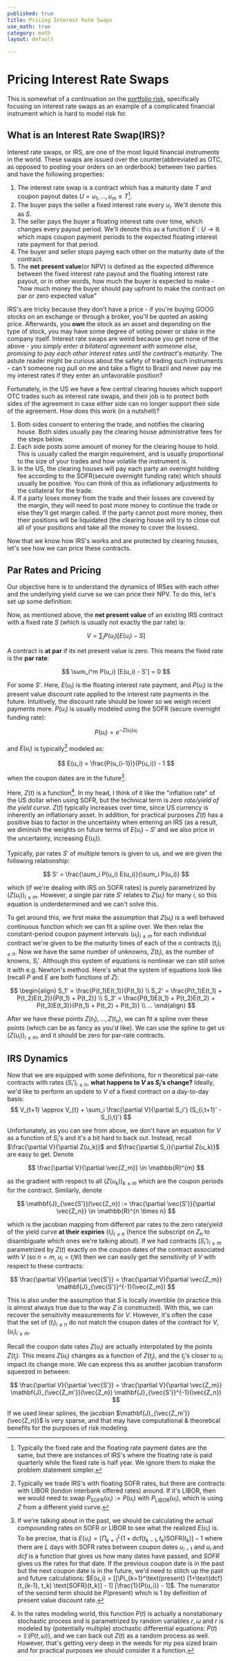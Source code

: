 ```yaml
---
published: true
title: Pricing Interest Rate Swaps
use_math: true
category: math
layout: default

---
```


# Pricing Interest Rate Swaps

This is somewhat of a continuation on the [portfolio risk](https://oneraynyday.github.io/math/2022/04/26/Portfolio-Risk-Pt2/), specifically focusing on interest rate swaps as an example of a complicated financial instrument which is hard to model risk for.

## What is an Interest Rate Swap(IRS)?

Interest rate swaps, or IRS, are one of the most liquid financial instruments in the world. These swaps are issued over the counter(abbreviated as OTC, as opposed to posting your orders on an orderbook) between two parties and have the following properties:

1.  The interest rate swap is a contract which has a maturity date $T$ and coupon payout dates $U = u_1,...,u_m \leq T$[^0].
2.  The buyer pays the seller a fixed interest rate every $u_i$. We'll denote this as $S$.
3.  The seller pays the buyer a floating interest rate over time, which changes every payout period. We'll denote this as a function $E: U \to \mathbb{R}$ which maps coupon payment periods to the expected floating interest rate payment for that period.
4.  The buyer and seller stops paying each other on the maturity date of the contract.
5.  The **net present value**(or NPV) is defined as the expected difference between the fixed interest rate payout and the floating interest rate payout, or in other words, how much the buyer is expected to make - "how much money the buyer should pay upfront to make the contract on par or zero expected value"

IRS's are tricky because they don't have a price - if you're buying GOOG stocks on an exchange or through a broker, you'll be quoted an asking price. Afterwards, you **own** the stock as an asset and depending on the type of stock, you may have some degree of voting power or stake in the company itself. Interest rate swaps are weird because you get none of the above - *you simply enter a bilateral agreement with someone else, promising to pay each other interest rates until the contract's maturity*. The astute reader might be curious about the safety of trading such instruments - can't someone rug pull on me and take a flight to Brazil and never pay me my interest rates if they enter an unfavorable position?

Fortunately, in the US we have a few central clearing houses which support OTC trades such as interest rate swaps, and their job is to protect both sides of the agreement in case either side can no longer support their side of the agreement. How does this work (in a nutshell)?

1. Both sides consent to entering the trade, and notifies the clearing house. Both sides usually pay the clearing house administrative fees for the steps below.
2. Each side posts some amount of money for the clearing house to hold. This is usually called the margin requirement, and is usually proportional to the size of your trades and how volatile the instrument is.
3. In the US, the clearing houses will pay each party an overnight holding fee according to the SOFR(secure overnight funding rate) which should usually be positive. You can think of this as inflationary adjustments to the collateral for the trade.
4. If a party loses money from the trade and their losses are covered by the margin, they will need to post more money to continue the trade or else they'll get margin called. If the party cannot post more money, then their positions will be liquidated (the clearing house will try to close out all of your positions and take all the money to cover the losses).

Now that we know how IRS's works and are protected by clearing houses, let's see how we can price these contracts.

## Par Rates and Pricing

Our objective here is to understand the dynamics of IRSes with each other and the underlying yield curve so we can price their NPV. To do this, let's set up some definition:

Now, as mentioned above, the **net present value** of an existing IRS contract with a fixed rate $S$ (which is usually not exactly the par rate) is:

$$
V = \sum_i P(u_i) [E(u_i) - S]
$$

A contract is **at par** if its net present value is zero. This means the fixed rate is the **par rate**:

$$
\sum_i^m P(u_i) [E(u_i) - S'] = 0
$$

For some $S'$. Here, $E(u_i)$ is the floating interest rate payment, and $P(u_i)$ is the present value discount rate applied to the interest rate payments in the future. Intuitively, the discount rate should be lower so we weigh recent payments more. $P(u_i)$ is usually modeled using the SOFR (secure overnight funding rate):

$$
P(u_i) = e^{-Z(u_i) u_i}
$$

and $E(u_i)$ is typically[^1] modeled as:

$$
E(u_i) = \frac{P(u_{i-1})}{P(u_i)} - 1
$$

when the coupon dates are in the future[^2].

Here, $Z(t)$ is a function[^3]. In my head, I think of it like the "inflation rate" of the US dollar when using SOFR, but the technical term is _zero rate/yield of the yield curve_. $Z(t)$ typically increases over time, since US currency is inherently an inflationary asset. In addition, for practical purposes $Z(t)$ has a positive bias to factor in the uncertainty when entering an IRS (as a result, we diminish the weights on future terms of $E(u_i) - S'$ and we also price in the uncertainty, increasing $E(u_i)$).

Typically, par rates $S'$ of multiple tenors is given to us, and we are given the following relationship:

$$
S' = \frac{\sum_i P(u_i) E(u_i)}{\sum_i P(u_i)}
$$

which (if we're dealing with IRS on SOFR rates) is purely parametrized by $(Z(u_i))_{i\leq m}$. However, a single par rate $S'$ relates to $Z(u_i)$ for many $i$, so this equation is underdetermined and we can't solve this.

To get around this, we first make the assumption that $Z(u_i)$ is a well behaved continuous function which we can fit a spline over. We then relax the constant-period coupon payment intervals $(u_i)_{i \leq m}$ for each individual contract we're given to be the maturity times of each of the $n$ contracts $(t_i)_{i \leq n}$. Now we have the same number of unknowns, $Z(t_i)$, as the number of knowns, $S_i'$. Although this system of equations is nonlinear we can still solve it with e.g. Newton's method. Here's what the system of equations look like (recall $P$ and $E$ are both functions of $Z$):

$$
\begin{align}
S_1' = \frac{P(t_1)E(t_1)}{P(t_1)}  \\
S_2' = \frac{P(t_1)E(t_1) + P(t_2)E(t_2)}{P(t_1) + P(t_2)} \\
S_3' = \frac{P(t_1)E(t_1) + P(t_2)E(t_2) + P(t_3)E(t_3)}{P(t_1) + P(t_2) + P(t_3)} \\
...
\end{align}
$$

After we have these points $Z(t_1),...,Z(t_n)$, we can fit a spline over these points (which can be as fancy as you'd like). We can use the spline to get us $(Z(u_i))_{i \leq m}$, and it should be zero for par-rate contracts.

## IRS Dynamics

Now that we are equipped with some definitions, for $n$ theoretical par-rate contracts with rates $(S_i')_{i \leq n}$, **what happens to $V$ as $S_i'$s change?** Ideally, we'd like to perform an update to $V$ of a fixed contract on a day-to-day basis:
$$
V_{t+1} \approx V_{t} + \sum_i \frac{\partial V}{\partial S_i'} (S_{i,t+1}' - S_{i,t}')
$$

Unfortunately, as you can see from above, we don't have an equation for $V$ as a function of $S_i$'s and it's a bit hard to back out. Instead, recall $\frac{\partial V}{\partial Z(u_k)}$ and $\frac{\partial S_i}{\partial Z(u_k)}$ are easy to get. Denote 

$$
\frac{\partial V}{\partial \vec{Z_m}} \in \mathbb{R}^{m}
$$

as the gradient with respect to all $(Z(u_k))_{k \leq m}$ which are the coupon periods for the contract. Similarly, denote

$$
\mathbf{J}_{\vec{S'}}(\vec{Z_n}) := \frac{\partial \vec{S'}}{\partial \vec{Z_n}} \in \mathbb{R}^{n \times n}
$$

which is the jacobian mapping from different par rates to the zero rate/yield of the yield curve **at their expiries** $(t_i)_{i \leq n}$ (hence the subscript on $Z_n$ to disambiguate which ones we're talking about). If we had contracts $(S_i')_{i \leq m}$ parametrized by $Z(t)$ exactly on the coupon dates of the contract associated with $V$ (so $n = m$, $u_i = t_i \forall i$) then we can easily get the sensitivity of $V$ with respect to these contracts:

$$
\frac{\partial V}{\partial \vec{S'}} = \frac{\partial V}{\partial \vec{Z_m}} \mathbf{J}_{\vec{S'}}^{-1}(\vec{Z_m})
$$

This is also under the assumption that $S$ is locally invertible (in practice this is almost always true due to the way $Z$ is constructed). With this, we can recover the sensitivity measurements for $V$. However, it's often the case that the set of $(t_i)_{i \leq n}$ do not match the coupon dates of the contract for $V$, $(u_i)_{i \leq m}$.

Recall the coupon date rates $Z(u_i)$ are actually interpolated by the points $Z(t_j)$. This means $Z(u_i)$ changes as a function of $Z(t_j)$, and the $t_j$'s closer to $u_i$ impact its change more. We can express this as another jacobian transform squeezed in between:

$$
\frac{\partial V}{\partial \vec{S'}} = \frac{\partial V}{\partial \vec{Z_m}} \mathbf{J}_{\vec{Z_m'}}(\vec{Z_n}) \mathbf{J}_{\vec{S'}}^{-1}(\vec{Z_n})
$$

If we used linear splines, the jacobian $\mathbf{J}_{\vec{Z_m'}}(\vec{Z_n})$ is very sparse, and that may have computational & theoretical benefits for the purposes of risk modeling.

[^0]: Typically the fixed rate and the floating rate payment dates are the same, but there are instances of IRS's where the floating rate is paid quarterly while the fixed rate is half year. We ignore them to make the problem statement simpler.
[^1]: Typically we trade IRS's with floating SOFR rates, but there are contracts with LIBOR (london interbank offered rates) around. If it's LIBOR, then we would need to swap $P_{\text{SOFR}}(u_i) := P(u_i)$ with $P_{\text{LIBOR}}(u_i)$, which is using $Z$ from a different yield curve.
[^2]: If we're talking about in the past, we should be calculating the actual compounding rates on SOFR or LIBOR to see what the realized $E(u_i)$ is. To be precise, that is $E(u_i) = [\Pi_{k=1}^L (1+\text{dcf}(t_{k-1}, t_k) \text{SOFR}(t_k)] - 1$ where there are $L$ days with SOFR rates between coupon dates $u_{i-1}$ and $u_i$ and $dcf$ is a function that gives us how many dates have passed, and $SOFR$ gives us the rates for that date. If the previous coupon date is in the past but the next coupon date is in the future, we'd need to stitch up the past and future calculations: $E(u_i) = [[\Pi_{k=1}^\text{present} (1+\text{dcf}(t_{k-1}, t_k) \text{SOFR}(t_k)] - 1] [\frac{1}{P(u_i)} - 1]$. The numerator of the second term should be $P(\text{present})$ which is 1 by definition of present value discount rate.
[^3]: In the rates modeling world, this function $P(t)$ is actually a nonstationary stochastic process and is parametrized by random variables $r, \omega$ and $r$ is modeled by (potentially multiple) stochastic differential equations: $P(t) = \mathbb{E}(P(t, \omega))$, and we can back out $Z(t)$ as a random process as well. However, that's getting very deep in the weeds for my pea sized brain and for practical purposes we should consider it a function. 